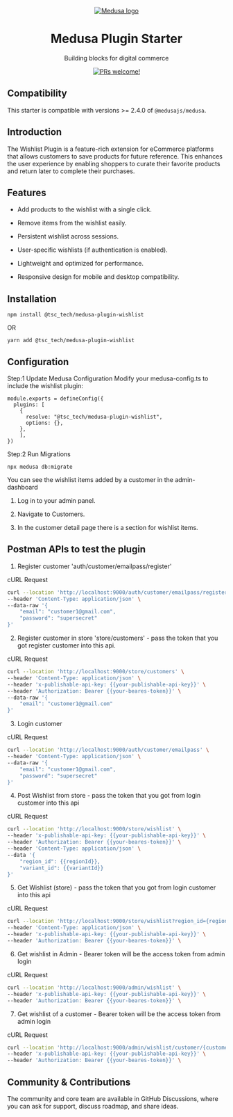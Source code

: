 <p align="center">
  <a href="https://www.medusajs.com">
  <picture>
    <source media="(prefers-color-scheme: dark)" srcset="https://user-images.githubusercontent.com/59018053/229103275-b5e482bb-4601-46e6-8142-244f531cebdb.svg">
    <source media="(prefers-color-scheme: light)" srcset="https://user-images.githubusercontent.com/59018053/229103726-e5b529a3-9b3f-4970-8a1f-c6af37f087bf.svg">
    <img alt="Medusa logo" src="https://user-images.githubusercontent.com/59018053/229103726-e5b529a3-9b3f-4970-8a1f-c6af37f087bf.svg">
    </picture>
  </a>
</p>
<h1 align="center">
  Medusa Plugin Starter
</h1>


<p align="center">
  Building blocks for digital commerce
</p>
<p align="center">
  <a href="https://github.com/medusajs/medusa/blob/master/CONTRIBUTING.md">
    <img src="https://img.shields.io/badge/PRs-welcome-brightgreen.svg?style=flat" alt="PRs welcome!" />
  </a>
</p>

## Compatibility

This starter is compatible with versions >= 2.4.0 of `@medusajs/medusa`.

## Introduction

The Wishlist Plugin is a feature-rich extension for eCommerce platforms that allows customers to save products for future reference. This enhances the user experience by enabling shoppers to curate their favorite products and return later to complete their purchases.


## Features

- Add products to the wishlist with a single click.

- Remove items from the wishlist easily.

- Persistent wishlist across sessions.

- User-specific wishlists (if authentication is enabled).

- Lightweight and optimized for performance.

- Responsive design for mobile and desktop compatibility.


## Installation

```
npm install @tsc_tech/medusa-plugin-wishlist
```
OR
```
yarn add @tsc_tech/medusa-plugin-wishlist
```

## Configuration

Step:1 Update Medusa Configuration Modify your medusa-config.ts to include the wishlist plugin:

```
module.exports = defineConfig({
  plugins: [
    {
      resolve: "@tsc_tech/medusa-plugin-wishlist",
      options: {},
    },
    ],
})
```

Step:2 Run Migrations

```
npx medusa db:migrate
```

You can see the wishlist items added by a customer in the admin-dashboard

1. Log in to your admin panel.

2. Navigate to Customers.

3. In the customer detail page there is a section for wishlist items.

## Postman APIs to test the plugin

1. Register customer 'auth/customer/emailpass/register'

cURL Request
```bash
curl --location 'http://localhost:9000/auth/customer/emailpass/register' \
--header 'Content-Type: application/json' \
--data-raw '{
    "email": "customer1@gmail.com",
    "password": "supersecret"
}'
```

2. Register customer in store 'store/customers' - pass the token that you got register customer into this api.

cURL Request
```bash
curl --location 'http://localhost:9000/store/customers' \
--header 'Content-Type: application/json' \
--header 'x-publishable-api-key: {{your-publishable-api-key}}' \
--header 'Authorization: Bearer {{your-beares-token}}' \
--data-raw '{
    "email": "customer1@gmail.com"
}'
```

3. Login customer 

cURL Request
```bash
curl --location 'http://localhost:9000/auth/customer/emailpass' \
--header 'Content-Type: application/json' \
--data-raw '{
    "email": "customer1@gmail.com",
    "password": "supersecret"
}'
```

4. Post Wishlist from store - pass the token that you got from login customer into this api

cURL Request
```bash
curl --location 'http://localhost:9000/store/wishlist' \
--header 'x-publishable-api-key: {{your-publishable-api-key}}' \
--header 'Authorization: Bearer {{your-beares-token}}' \
--header 'Content-Type: application/json' \
--data '{
    "region_id": {{regionId}},
    "variant_id": {{variantId}}
}'
```


5. Get Wishlist (store) - pass the token that you got from login customer into this api

cURL Request
```bash
curl --location 'http://localhost:9000/store/wishlist?region_id={regionId}' \
--header 'Content-Type: application/json' \
--header 'x-publishable-api-key: {{your-publishable-api-key}}' \
--header 'Authorization: Bearer {{your-beares-token}}' \
```

6. Get wishlist in Admin - Bearer token will be the access token from admin login

cURL Request
```bash
curl --location 'http://localhost:9000/admin/wishlist' \
--header 'x-publishable-api-key: {{your-publishable-api-key}}' \
--header 'Authorization: Bearer {{your-beares-token}}' \
```

7. Get wishlist of a customer - Bearer token will be the access token from admin login

cURL Request
```bash
curl --location 'http://localhost:9000/admin/wishlist/customer/{customerId}' \
--header 'x-publishable-api-key: {{your-publishable-api-key}}' \
--header 'Authorization: Bearer {{your-beares-token}}' \
```

## Community & Contributions

The community and core team are available in GitHub Discussions, where you can ask for support, discuss roadmap, and share ideas.
